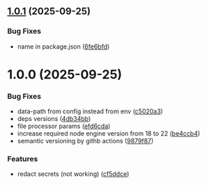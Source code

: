 ## [1.0.1](https://github.com/kyromoto/paperless-gdrive-link/compare/v1.0.0...v1.0.1) (2025-09-25)


### Bug Fixes

* name in package.json ([6fe6bfd](https://github.com/kyromoto/paperless-gdrive-link/commit/6fe6bfda22f74136d9b5159f3dc4924f81787dbc))

# 1.0.0 (2025-09-25)


### Bug Fixes

* data-path from config instead from env ([c5020a3](https://github.com/kyromoto/paperless-gdrive-link/commit/c5020a3166464ac6c80e0c56e9bd373ea8975c3e))
* deps versions ([4db34bb](https://github.com/kyromoto/paperless-gdrive-link/commit/4db34bba8e87b5d4cb3444af4b5ca6abc66f54e5))
* file processor params ([efd6cda](https://github.com/kyromoto/paperless-gdrive-link/commit/efd6cda3465715978ff886bbfb03496c26efeef6))
* increase required node engine version from 18 to 22 ([be4ccb4](https://github.com/kyromoto/paperless-gdrive-link/commit/be4ccb4a0c123275eab3fe2b7cf24ec9d15516e7))
* semantic versioning by githb actions ([9879f87](https://github.com/kyromoto/paperless-gdrive-link/commit/9879f873f294eb678d7efef5c3a8433be3b435d3))


### Features

* redact secrets (not working) ([cf5ddce](https://github.com/kyromoto/paperless-gdrive-link/commit/cf5ddcefcd9adecf4939f582680c917c3b73b8e1))
